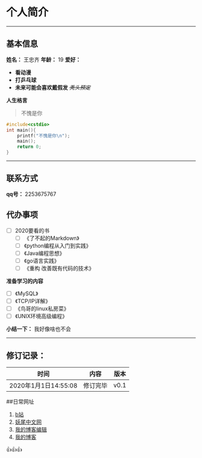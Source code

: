 # 个人简介
---
## 基本信息

**姓名：** 王忠齐
**年龄：** 19
**爱好：**
* **看动漫**
* **打乒乓球**
* **未来可能会喜欢戴假发** *~~秃头预定~~*

**人生格言**
>不愧是你


```c++
#include<cstdio>
int main(){
    printf("不愧是你\n");
    main();
    return 0;
}
```

---
## 联系方式
**qq号：** 2253675767
## 代办事项
- [ ] 2020要看的书
  - [ ] 《了不起的Markdown》
  - [ ] 《python编程从入门到实践》
  - [ ] 《Java编程思想》
  - [ ] 《go语言实践》
  - [ ] 《重构 改善既有代码的技术》

**准备学习的内容**
- [ ] 《MySQL》
- [ ] 《TCP/IP详解》
- [ ] 《鸟哥的linux私房菜》
- [ ] 《UNIX环境高级编程》

**小结一下：** 我好像啥也不会

---
## 修订记录：

|时间|内容|版本|
|:-:|:-:|:-:|
|2020年1月1日14:55:08|修订完毕|v0.1|

##日常网址

1. [b站](http//www.bilibili.com/)
2. [妖尾中文网](http://www.yaojingweiba.com/)
3. [我的博客编辑](https://github.com/Wang-Zhongqi/Diking)
4. [我的博客](https://wang-zhongqi.github.io/Diking/)

:+1::+1::+1:
